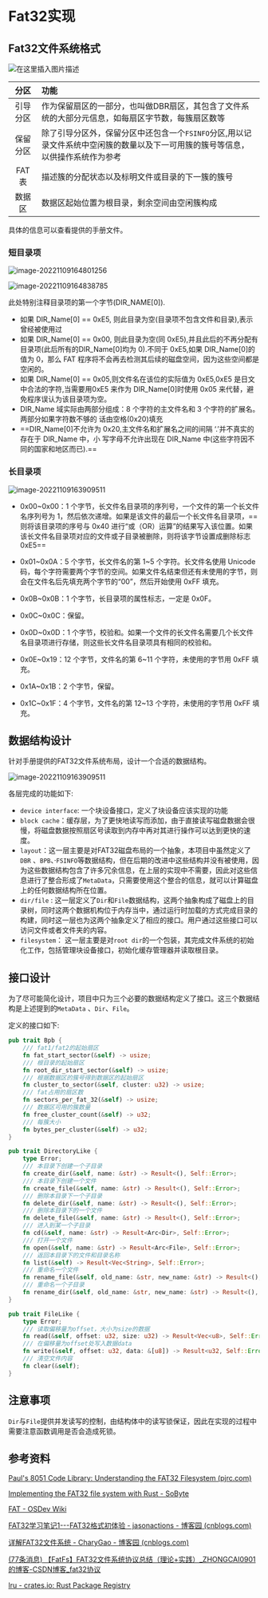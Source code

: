 # Fat32实现

## Fat32文件系统格式

![在这里插入图片描述](assert/format1.png)

|   分区   | 功能                                                         |
| :------: | :----------------------------------------------------------- |
| 引导分区 | 作为保留扇区的一部分，也叫做DBR扇区，其包含了文件系统的大部分元信息，如每扇区字节数，每簇扇区数等 |
| 保留分区 | 除了引导分区外，保留分区中还包含一个`FSINFO`分区,用以记录文件系统中空闲簇的数量以及下一可用簇的簇号等信息，以供操作系统作为参考 |
|  FAT表   | 描述簇的分配状态以及标明文件或目录的下一簇的簇号             |
|  数据区  | 数据区起始位置为根目录，剩余空间由空闲簇构成                 |

具体的信息可以查看提供的手册文件。



### 短目录项

![image-20221109164801256](assert/image-20221109164801256.png)

![image-20221109164838785](assert/image-20221109164838785.png)

此处特别注释目录项的第一个字节(DIR_NAME[0]).

- 如果 DIR_Name[0] == 0xE5, 则此目录为空(目录项不包含文件和目录),表示曾经被使用过
-  如果 DIR_Name[0] == 0x00, 则此目录为空(同 0xE5),并且此后的不再分配有目录项(此后所有的DIR_Name[0]均为 0).不同于 0xE5,如果 DIR_Name[0]的值为 0，那么 FAT 程序将不会再去检测其后续的磁盘空间，因为这些空间都是空闲的。
- 如果 DIR_Name[0] == 0x05,则文件名在该位的实际值为 0xE5,0xE5 是日文中合法的字符,当需要用0xE5 来作为 DIR_Name[0]时使用 0x05 来代替，避免程序误认为该目录项为空。
- DIR_Name 域实际由两部分组成：8 个字符的主文件名和 3 个字符的扩展名。两部分如果字符数不够的
  话由空格(0x20)填充
- ==DIR_Name[0]不允许为 0x20,主文件名和扩展名之间的间隔 ‘.’并不真实的存在于 DIR_Name 中，小
  写字母不允许出现在 DIR_Name 中(这些字符因不同的国家和地区而已).==

### 长目录项

![image-20221109163909511](assert/image-20221109163909511.png)

- 0x00~0x00：1 个字节，长文件名目录项的序列号，一个文件的第一个长文件名序列号为 1，然后依次递增。如果是该文件的最后一个长文件名目录项，==则将该目录项的序号与 0x40 进行“或（OR）运算”的结果写入该位置。如果该长文件名目录项对应的文件或子目录被删除，则将该字节设置成删除标志 0xE5==
- 0x01~0x0A：5 个字节，长文件名的第 1~5 个字符。长文件名使用 Unicode 码，每个字符需要两个字节的空间。如果文件名结束但还有未使用的字节，则会在文件名后先填充两个字节的“00”，然后开始使用 0xFF 填充。
- 0x0B~0x0B：1 个字节，长目录项的属性标志，一定是 0x0F。
- 0x0C~0x0C：保留。
- 0x0D~0x0D：1 个字节，校验和。如果一个文件的长文件名需要几个长文件名目录项进行存储，则这些长文件名目录项具有相同的校验和。
- 0x0E~0x19：12 个字节，文件名的第 6~11 个字符，未使用的字节用 0xFF 填充。
- 0x1A~0x1B：2 个字节，保留。

- 0x1C~0x1F：4 个字节，文件名的第 12~13 个字符，未使用的字节用 0xFF 填充。



## 数据结构设计

针对手册提供的FAT32文件系统布局，设计一个合适的数据结构。

![image-20221109163909511](assert/fat32.png)

各层完成的功能如下:

- `device interface`: 一个块设备接口，定义了块设备应该实现的功能
- `block cache`：缓存层，为了更快地读写而添加，由于直接读写磁盘数据会很慢，将磁盘数据按照扇区号读取到内存中再对其进行操作可以达到更快的速度。
- `layout`：这一层主要是对FAT32磁盘布局的一个抽象，本项目中虽然定义了`DBR` 、`BPB`、·`FSINFO`等数据结构，但在后期的改进中这些结构并没有被使用，因为这些数据结构包含了许多冗余信息，在上层的实现中不需要，因此对这些信息进行了整合形成了`MetaData`，只需要使用这个整合的信息，就可以计算磁盘上的任何数据结构所在位置。
- `dir/file` : 这一层定义了`Dir`和`File`数据结构，这两个抽象构成了磁盘上的目录树，同时这两个数据机构位于内存当中，通过运行时加载的方式完成目录的构建，同时这一层也为这两个抽象定义了相应的接口。用户通过这些接口可以访问文件或者文件夹的内容。
- `filesystem`： 这一层主要是对`root dir`的一个包装，其完成文件系统的初始化工作，包括管理块设备接口，初始化缓存管理器并读取根目录。



## 接口设计

为了尽可能简化设计，项目中只为三个必要的数据结构定义了接口。这三个数据结构是上述提到的`MetaData` 、`Dir`、`File`。 

定义的接口如下:

```rust
pub trait Bpb {
    /// fat1/fat2的起始扇区
    fn fat_start_sector(&self) -> usize;
    /// 根目录的起始扇区
    fn root_dir_start_sector(&self) -> usize;
    /// 根据数据区的簇号得到数据区的起始扇区
    fn cluster_to_sector(&self, cluster: u32) -> usize;
    /// fat占用的扇区数
    fn sectors_per_fat_32(&self) -> usize;
    /// 数据区可用的簇数量
    fn free_cluster_count(&self) -> u32;
    /// 每簇大小
    fn bytes_per_cluster(&self) -> u32;
}
```

```rust
pub trait DirectoryLike {
    type Error;
    /// 本目录下创建一个子目录
    fn create_dir(&self, name: &str) -> Result<(), Self::Error>;
    /// 本目录下创建一个文件
    fn create_file(&self, name: &str) -> Result<(), Self::Error>;
    /// 删除本目录下一个子目录
    fn delete_dir(&self, name: &str) -> Result<(), Self::Error>;
    /// 删除本目录下的一个文件
    fn delete_file(&self, name: &str) -> Result<(), Self::Error>;
    /// 进入到某一个子目录
    fn cd(&self, name: &str) -> Result<Arc<Dir>, Self::Error>;
    /// 打开一个文件
    fn open(&self, name: &str) -> Result<Arc<File>, Self::Error>;
    /// 返回本目录下的文件和目录名称
    fn list(&self) -> Result<Vec<String>, Self::Error>;
    /// 重命名一个文件
    fn rename_file(&self, old_name: &str, new_name: &str) -> Result<(), Self::Error>;
    /// 重命名一个子目录
    fn rename_dir(&self, old_name: &str, new_name: &str) -> Result<(), Self::Error>;
}
```

```rust
pub trait FileLike {
    type Error;
    /// 读取偏移量为offset，大小为size的数据
    fn read(&self, offset: u32, size: u32) -> Result<Vec<u8>, Self::Error>;
    /// 在偏移量为offset处写入数据data
    fn write(&self, offset: u32, data: &[u8]) -> Result<u32, Self::Error>;
    /// 清空文件内容
    fn clear(&self);
}
```

## 注意事项

`Dir`与`File`提供并发读写的控制，由结构体中的读写锁保证，因此在实现的过程中需要注意函数调用是否会造成死锁。

## 参考资料

[Paul's 8051 Code Library: Understanding the FAT32 Filesystem (pjrc.com)](https://www.pjrc.com/tech/8051/ide/fat32.html)

[Implementing the FAT32 file system with Rust - SoByte](https://www.sobyte.net/post/2022-01/rust-fat32/)

[FAT - OSDev Wiki](https://wiki.osdev.org/FAT32)

[FAT32学习笔记1---FAT32格式初体验 - jasonactions - 博客园 (cnblogs.com)](https://www.cnblogs.com/smartjourneys/articles/8430375.html)

[详解FAT32文件系统 - CharyGao - 博客园 (cnblogs.com)](https://www.cnblogs.com/Chary/p/12981056.html)

[(77条消息) 【FatFs】FAT32文件系统协议总结（理论+实践）_ZHONGCAI0901的博客-CSDN博客_fat32协议](https://blog.csdn.net/ZHONGCAI0901/article/details/115196445)

[lru - crates.io: Rust Package Registry](https://crates.io/crates/lru)
